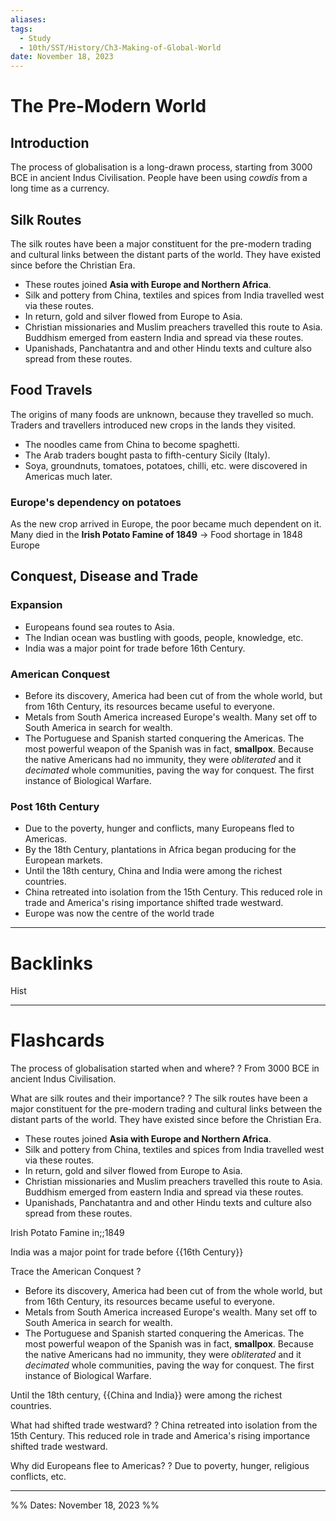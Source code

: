 ```yaml
---
aliases: 
tags:
  - Study
  - 10th/SST/History/Ch3-Making-of-Global-World
date: November 18, 2023
---
```

# The Pre-Modern World
## Introduction
The process of globalisation is a long-drawn process, starting from 3000 BCE in ancient Indus Civilisation. People have been using *cowdis* from a long time as a currency.
## Silk Routes
The silk routes have been a major constituent for the pre-modern trading and cultural links between the distant parts of the world. They have existed since before the Christian Era.
- These routes joined **Asia with Europe and Northern Africa**. 
- Silk and pottery from China, textiles and spices from India travelled west via these routes.
- In return, gold and silver flowed from Europe to Asia.
- Christian missionaries and Muslim preachers travelled this route to Asia. Buddhism emerged from eastern India and spread via these routes.
- Upanishads, Panchatantra and and other Hindu texts and culture also spread from these routes.
## Food Travels
The origins of many foods are unknown, because they travelled so much. Traders and travellers introduced new crops in the lands they visited.
- The noodles came from China to become spaghetti.
- The Arab traders bought pasta to fifth-century Sicily (Italy).
- Soya, groundnuts, tomatoes, potatoes, chilli, etc. were discovered in Americas much later.
### Europe's dependency on potatoes
As the new crop arrived in Europe, the poor became much dependent on it. Many died in the **Irish Potato Famine of 1849** -> Food shortage in 1848 Europe
## Conquest, Disease and Trade
### Expansion
- Europeans found sea routes to Asia.
- The Indian ocean was bustling with goods, people, knowledge, etc.
- India was a major point for trade before 16th Century.
### American Conquest
- Before its discovery, America had been cut of from the whole world, but from 16th Century, its resources became useful to everyone.
- Metals from South America increased Europe's wealth. Many set off to South America in search for wealth.
- The Portuguese and Spanish started conquering the Americas. The most powerful weapon of the Spanish was in fact, **smallpox**. Because the native Americans had no immunity, they were *obliterated* and it *decimated* whole communities, paving the way for conquest. The first instance of Biological Warfare.
### Post 16th Century
- Due to the poverty, hunger and conflicts, many Europeans fled to Americas.
- By the 18th Century, plantations in Africa began producing for the European markets.
- Until the 18th century, China and India were among the richest countries.
- China retreated into isolation from the 15th Century. This reduced role in trade and America's rising importance shifted trade westward.
- Europe was now the centre of the world trade

---
# Backlinks
Hist

---
# Flashcards

The process of globalisation started when and where?
?
From 3000 BCE in ancient Indus Civilisation.
<!--SR:!2024-06-10,138,282-->

What are silk routes and their importance?
?
The silk routes have been a major constituent for the pre-modern trading and cultural links between the distant parts of the world. They have existed since before the Christian Era.
- These routes joined **Asia with Europe and Northern Africa**.
- Silk and pottery from China, textiles and spices from India travelled west via these routes.
- In return, gold and silver flowed from Europe to Asia.
- Christian missionaries and Muslim preachers travelled this route to Asia. Buddhism emerged from eastern India and spread via these routes.
- Upanishads, Panchatantra and and other Hindu texts and culture also spread from these routes.
<!--SR:!2024-03-21,60,260-->

Irish Potato Famine in;;1849
<!--SR:!2024-03-22,52,242-->

India was a major point for trade before {{16th Century}}
<!--SR:!2024-08-31,192,260-->

Trace the American Conquest
?
- Before its discovery, America had been cut of from the whole world, but from 16th Century, its resources became useful to everyone.
- Metals from South America increased Europe's wealth. Many set off to South America in search for wealth.
- The Portuguese and Spanish started conquering the Americas. The most powerful weapon of the Spanish was in fact, **smallpox**. Because the native Americans had no immunity, they were *obliterated* and it *decimated* whole communities, paving the way for conquest. The first instance of Biological Warfare.
<!--SR:!2024-06-02,109,242-->

Until the 18th century, {{China and India}} were among the richest countries.
<!--SR:!2024-04-30,101,280-->

What had shifted trade westward?
?
China retreated into isolation from the 15th Century. This reduced role in trade and America's rising importance shifted trade westward.
<!--SR:!2024-05-25,131,282-->

Why did Europeans flee to Americas?
?
Due to poverty, hunger, religious conflicts, etc.
<!--SR:!2024-04-22,81,262-->

---

%%
Dates: November 18, 2023
%%